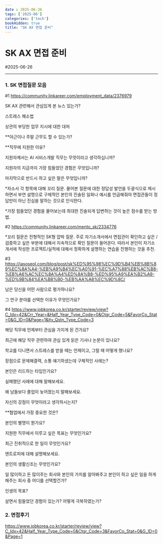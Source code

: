 ```yaml
---
date : 2025-06-26
tags: ['2025-06']
categories: ['tech']
bookHidden: true
title: "SK AX 면접 준비"
---
```


# SK AX 면접 준비

#2025-06-26

---

### 1. SK 면접질문 모음

#1 https://community.linkareer.com/employment_data/2376979

SK AX 관련해서 관심있게 본 뉴스 있는가?

스트레스 해소법

상관의 부당한 업무 지시에 대한 대처

**야근이나 주말 근무도 할 수 있는가?

**직무에 지원한 이유?

지원자께서는 AI 서비스개발 직무는 무엇이라고 생각하십니까?

지원자의 지금까지 가장 힘들었던 경험은 무엇입니까?

마지막으로 반드시 하고 싶은 말은 무엇입니까?

*자소서 각 항목에 대해 꼬리 질문. 물어본 질문에 대한 정답성 발언을 두괄식으로 제시하면서 부연 설명으로 구체적인 본인의 진솔된 일화나 예시를 언급해줘야 면접관들이 정답만이 아닌 진심을 말하는 것으로 인식한다.

*가장 힘들었던 경험을 물어보는데 최대한 진솔되게 답변하는 것이 높은 점수를 받는 방법.

#2 https://community.linkareer.com/mento_sk/2334776

*꼬리 질문은 전형적인 SK형 압박 질문. 주로 자기소개서에서 면접관이 확인하고 싶은 / 검증하고 싶은 부분에 대해서 지속적으로 확인 질문이 들어온다. 
따라서 본인이 자기소개서에 작성한 프로젝트/실적에 대해서 정확하게 설명하는 연습을 진행하는 것을 추천.

#3 https://jasoseol.com/blog/post/sk%ED%95%98%EC%9D%B4%EB%8B%89%EC%8A%A4-%EB%A9%B4%EC%A0%91-%EC%A7%88%EB%AC%B8-%EB%A6%AC%EC%8A%A4%ED%8A%B8-%ED%95%A9%EA%B2%A9-%ED%9B%84%EA%B8%B0-%EB%AA%A8%EC%9D%8C/

남은 당신을 어떤 사람으로 평가하나요?

그 연구 분야를 선택한 이유가 무엇인가요?

#4 https://www.jobkorea.co.kr/starter/review/view?C_Idx=42&Crr_Year=&Half_Year_Type_Code=0&Ctgr_Code=5&FavorCo_Stat=0&G_ID=0&Page=1&itv_Qstn_Type_Code=3

해당 직무에 언제부터 관심을 가지게 된 건가요?

최근에 해당 직무 관련하여 관심 있게 읽은 기사나 논문이 있나요?

학교를 다니면서 스트레스를 받을 때는 언제이고, 그럴 때 어떻게 했나요?

장점으로 문제해결력, 소통 얘기하셨는데 구체적인 사례는?

본인은 리드하는 타입인가요?

실패했던 사례에 대해 말해보세요. 

왜 남들보다 졸업이 늦어졌는지 말해보세요.

자신의 강점이 무엇이라고 생각하시는지?

**협업에서 가장 중요한 것은?

본인의 별명이 뭔가요?

지원한 직무에서 이루고 싶은 목표는 무엇인가요?

최근 진취적으로 한 일이 무엇인가요?

엔트로피에 대해 설명해보세요. 

본인의 생활신조는 무엇인가요?

일 많이하고 돈 많이주는 회사와 본인의 가치를 알아봐주고 본인이 하고 싶은 일을 하게 해주는 회사 중 어디를 선택할건가?

인생의 목표?

살면서 힘들었던 경험이 있는가? 어떻게 극복하였는가?

### 2. 면접후기 

https://www.jobkorea.co.kr/starter/review/view?C_Idx=42&Half_Year_Type_Code=0&Ctgr_Code=3&FavorCo_Stat=0&G_ID=0&Page=1











